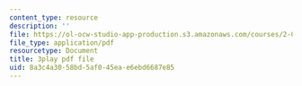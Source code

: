```yaml
---
content_type: resource
description: ''
file: https://ol-ocw-studio-app-production.s3.amazonaws.com/courses/2-003sc-engineering-dynamics-fall-2011/8a3c4a3058bd5af045eae6ebd6687e85_Fo-Y6kEMURk.pdf
file_type: application/pdf
resourcetype: Document
title: 3play pdf file
uid: 8a3c4a30-58bd-5af0-45ea-e6ebd6687e85
---
```

